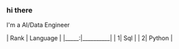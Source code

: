 ### hi there
I'm a AI/Data Engineer

| Rank | Language |
|_____:|__________|
|     1|  Sql     |
|     2| Python   |
